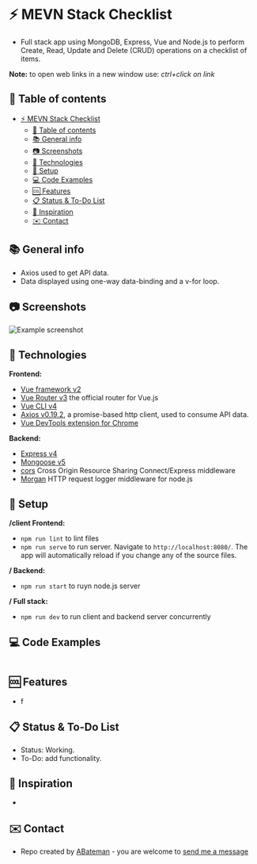 # :zap: MEVN Stack Checklist

* Full stack app using MongoDB, Express, Vue and Node.js to perform Create, Read, Update and Delete (CRUD) operations on a checklist of items.

**Note:** to open web links in a new window use: _ctrl+click on link_

## :page_facing_up: Table of contents

* [:zap: MEVN Stack Checklist](#zap-mevn-stack-checklist)
	* [:page_facing_up: Table of contents](#page_facing_up-table-of-contents)
	* [:books: General info](#books-general-info)
	* [:camera: Screenshots](#camera-screenshots)
	* [:signal_strength: Technologies](#signal_strength-technologies)
	* [:floppy_disk: Setup](#floppy_disk-setup)
	* [:computer: Code Examples](#computer-code-examples)
	* [:cool: Features](#cool-features)
	* [:clipboard: Status & To-Do List](#clipboard-status--to-do-list)
	* [:clap: Inspiration](#clap-inspiration)
	* [:envelope: Contact](#envelope-contact)

## :books: General info

* Axios used to get API data.
* Data displayed using one-way data-binding and a v-for loop.

## :camera: Screenshots

![Example screenshot](./img/api-cryptos.png)

## :signal_strength: Technologies

**Frontend:**

* [Vue framework v2](https://vuejs.org/)
* [Vue Router v3](https://router.vuejs.org/) the official router for Vue.js
* [Vue CLI v4](https://cli.vuejs.org/)
* [Axios v0.19.2](https://github.com/axios/axios), a promise-based http client, used to consume API data.
* [Vue DevTools extension for Chrome](https://chrome.google.com/webstore/detail/vuejs-devtools/nhdogjmejiglipccpnnnanhbledajbpd)

**Backend:**

* [Express v4](https://expressjs.com/)
* [Mongoose v5](https://mongoosejs.com/)
* [cors](https://www.npmjs.com/package/cors) Cross Origin Resource Sharing Connect/Express middleware
* [Morgan](https://www.npmjs.com/package/morgan) HTTP request logger middleware for node.js

## :floppy_disk: Setup

**/client Frontend:**

* `npm run lint` to lint files
* `npm run serve` to run server. Navigate to `http://localhost:8080/`. The app will automatically reload if you change any of the source files.


**/ Backend:**

* `npm run start` to ruyn node.js server

**/ Full stack:**

* `npm run dev` to run client and backend server concurrently

## :computer: Code Examples

```javascript

```

## :cool: Features

* f

## :clipboard: Status & To-Do List

* Status: Working.
* To-Do: add functionality.

## :clap: Inspiration

* []()

## :envelope: Contact

* Repo created by [ABateman](https://www.andrewbateman.org) - you are welcome to [send me a message](https://andrewbateman.org/contact)

